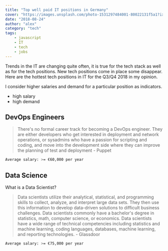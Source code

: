 ```yaml
---
title: "Top well paid IT positions in Germany"
cover: "https://images.unsplash.com/photo-1531297484001-80022131f5a1?ixlib=rb-0.3.5&ixid=eyJhcHBfaWQiOjEyMDd9&s=ed86b965826826e3dd08bb3b33726543&auto=format&fit=crop&w=2507&q=80"
date: "2018-08-24"
author: "alex"
category: "tech"
tags:
    - javascript
    - IT
    - tech
    - jobs
---
```


Trends in the IT are changing quite often, it is true for the tech stack as well as for the tech positions. New tech positions come in place some disappear. Here are the hottest tech positions in IT for the Q3/Q4 2018 in my opinion.

I consider higher salaries and demand for a particular position as indicators.

- high salary
- high demand

## DevOps Engineers

>There's no formal career track for becoming a DevOps engineer. They are either developers who get interested in deployment and network operations, or sysadmins who have a passion for scripting and coding, and move into the development side where they can improve the planning of test and deployment - Puppet

```bash
Average salary: >= €60,000 per year
```


## Data Science

What is a Data Scientist?

> Data scientists utilize their analytical, statistical, and programming skills to collect, analyze, and interpret large data sets. They then use this information to develop data-driven solutions to difficult business challenges. Data scientists commonly have a bachelor's degree in statistics, math, computer science, or economics. Data scientists have a wide range of technical competencies including statistics and machine learning, coding languages, databases, machine learning, and reporting technologies. - Glassdoor


```bash
Average salary: >= €75,000 per year
```
